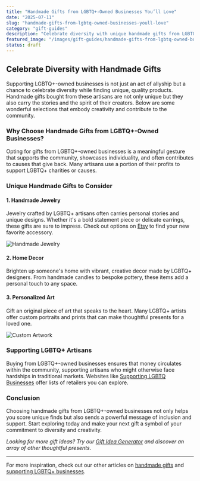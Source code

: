 ```yaml
---
title: "Handmade Gifts from LGBTQ+-Owned Businesses You’ll Love"
date: "2025-07-11"
slug: "handmade-gifts-from-lgbtq-owned-businesses-youll-love"
category: "gift-guides"
description: "Celebrate diversity with unique handmade gifts from LGBTQ+-owned businesses that are perfect for any occasion!"
featured_image: "/images/gift-guides/handmade-gifts-from-lgbtq-owned-businesses-youll-love/banner.webp"
status: draft
---
```


## Celebrate Diversity with Handmade Gifts

Supporting LGBTQ+-owned businesses is not just an act of allyship but a chance to celebrate diversity while finding unique, quality products. Handmade gifts bought from these artisans are not only unique but they also carry the stories and the spirit of their creators. Below are some wonderful selections that embody creativity and contribute to the community.

### Why Choose Handmade Gifts from LGBTQ+-Owned Businesses?

Opting for gifts from LGBTQ+-owned businesses is a meaningful gesture that supports the community, showcases individuality, and often contributes to causes that give back. Many artisans use a portion of their profits to support LGBTQ+ charities or causes.

### Unique Handmade Gifts to Consider

#### 1. Handmade Jewelry
Jewelry crafted by LGBTQ+ artisans often carries personal stories and unique designs. Whether it's a bold statement piece or delicate earrings, these gifts are sure to impress. Check out options on [Etsy](https://www.etsy.com/s?k=lgbtq+handmade+jewelry) to find your new favorite accessory.

![Handmade Jewelry](https://via.placeholder.com/300x200)

#### 2. Home Decor
Brighten up someone's home with vibrant, creative decor made by LGBTQ+ designers. From handmade candles to bespoke pottery, these items add a personal touch to any space.

#### 3. Personalized Art
Gift an original piece of art that speaks to the heart. Many LGBTQ+ artists offer custom portraits and prints that can make thoughtful presents for a loved one.

![Custom Artwork](https://via.placeholder.com/300x200)

### Supporting LGBTQ+ Artisans

Buying from LGBTQ+-owned businesses ensures that money circulates within the community, supporting artisans who might otherwise face hardships in traditional markets. Websites like [Supporting LGBTQ Businesses](https://lgbtq-businesses.com) offer lists of retailers you can explore.

### Conclusion

Choosing handmade gifts from LGBTQ+-owned businesses not only helps you score unique finds but also sends a powerful message of inclusion and support. Start exploring today and make your next gift a symbol of your commitment to diversity and creativity.

*Looking for more gift ideas? Try our [Gift Idea Generator](https://example.com/gift-idea-generator) and discover an array of other thoughtful presents.*

---
For more inspiration, check out our other articles on [handmade gifts](https://example.com/handmade-gifts) and [supporting LGBTQ+ businesses](https://example.com/supporting-lgbtq-businesses).